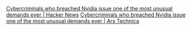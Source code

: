 
[Cybercriminals who breached Nvidia issue one of the most unusual demands ever | Hacker News](https://news.ycombinator.com/item?id=30550028)
[Cybercriminals who breached Nvidia issue one of the most unusual demands ever | Ars Technica](https://arstechnica.com/information-technology/2022/03/cybercriminals-who-breached-nvidia-issue-one-of-the-most-unusual-demands-ever/)
